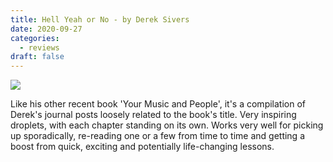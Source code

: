 ```yaml
---
title: Hell Yeah or No - by Derek Sivers
date: 2020-09-27
categories:
  - reviews
draft: false
---
```


![](https://i.gr-assets.com/images/S/compressed.photo.goodreads.com/books/1594784873l/52523856._SX318_.jpg)

Like his other recent book 'Your Music and People', it's a compilation of Derek's journal posts loosely related to the book's title. Very inspiring droplets, with each chapter standing on its own. Works very well for picking up sporadically, re-reading one or a few from time to time and getting a boost from quick, exciting and potentially life-changing lessons.
